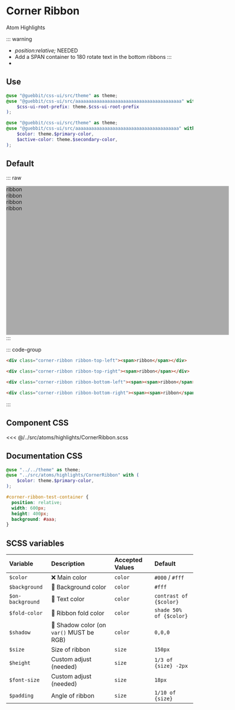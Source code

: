 # Corner Ribbon
<Badge type="tip">Atom</Badge> <Badge type="info">Highlights</Badge>

::: warning
- *position:relative;* NEEDED
- Add a SPAN container to 180 rotate text in the bottom ribbons
:::
- 
## Use

```scss
@use "@guebbit/css-ui/src/theme" as theme;
@use "@guebbit/css-ui/src/aaaaaaaaaaaaaaaaaaaaaaaaaaaaaaaaaaaaaaaa" with (
    $css-ui-root-prefix: theme.$css-ui-root-prefix
);
```

```scss
@use "@guebbit/css-ui/src/theme" as theme;
@use "@guebbit/css-ui/src/aaaaaaaaaaaaaaaaaaaaaaaaaaaaaaaaaaaaaaa" with (
    $color: theme.$primary-color,
    $active-color: theme.$secondary-color,
);
```

## Default

::: raw
<div class="dev-section">
    <div id="corner-ribbon-test-container">
        <div class="corner-ribbon ribbon-top-left"><span>ribbon</span></div>
        <div class="corner-ribbon ribbon-top-right"><span>ribbon</span></div>
        <div class="corner-ribbon ribbon-bottom-left"><span><span>ribbon</span></span></div>
        <div class="corner-ribbon ribbon-bottom-right"><span><span>ribbon</span></span></div>
    </div>
</div>
:::


::: code-group
```html [top-left]
<div class="corner-ribbon ribbon-top-left"><span>ribbon</span></div>
```
```html [top-right]
<div class="corner-ribbon ribbon-top-right"><span>ribbon</span></div>
```
```html [bottom-left]
<div class="corner-ribbon ribbon-bottom-left"><span><span>ribbon</span></span></div>
```
```html [bottom-right]
<div class="corner-ribbon ribbon-bottom-right"><span><span>ribbon</span></span></div>
```
:::

## Component CSS

<<< @/../src/atoms/highlights/CornerRibbon.scss

## Documentation CSS

```scss
@use "../../theme" as theme;
@use "../src/atoms/highlights/CornerRibbon" with (
    $color: theme.$primary-color,
);

#corner-ribbon-test-container {
  position: relative;
  width: 600px;
  height: 400px;
  background: #aaa;
}
```


## SCSS variables

| Variable         | Description                                                          | Accepted Values | Default                 |
|:-----------------|:---------------------------------------------------------------------|:----------------|:------------------------|
| `$color`         | :x: Main color                                                       | `color`         | `#000` / `#fff`         |
| `$background`    | :first_quarter_moon_with_face: Background color                      | `color`         | `#fff`                  |
| `$on-background` | :first_quarter_moon_with_face: Text color                            | `color`         | `contrast of {$color}`  |
| `$fold-color`    | :first_quarter_moon_with_face: Ribbon fold color                     | `color`         | `shade 50% of {$color}` |
| `$shadow`        | :first_quarter_moon_with_face: Shadow color (on `var()` MUST be RGB) | `color`         | `0,0,0`                 |
| `$size`          | Size of ribbon                                                       | `size`          | `150px`                 |
| `$height`        | Custom adjust (needed)                                               | `size`          | `1/3 of {size} -2px`    |
| `$font-size`     | Custom adjust (needed)                                               | `size`          | `18px`                  |
| `$padding`       | Angle of ribbon                                                      | `size`          | `1/10 of {size}`        |

<style lang="scss">
@use "../docs/theme" as theme;
@use "../src/atoms/highlights/CornerRibbon" with (
    $color: theme.$primary-color,
);

#corner-ribbon-test-container{
  position: relative;
  width: 600px;
  height: 400px;
  background: #aaa;
}
</style>